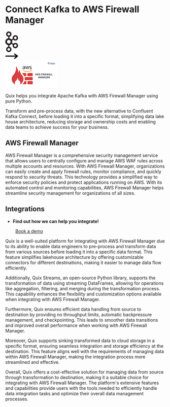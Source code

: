 # Connect Kafka to AWS Firewall Manager

<div class="connect-images cards blog-grid-card" markdown>
<div>
<img src="../images/kafka_logo.png" width="40px" />
</div>
<div>
<img src="../images/arrow.svg" width="40px" />
</div>
<div>
<img src="./images/aws-firewall-manager_1.jpg" />
</div>
</div>

Quix helps you integrate Apache Kafka with AWS Firewall Manager using pure Python.

Transform and pre-process data, with the new alternative to Confluent Kafka Connect, before loading it into a specific format, simplifying data lake house architecture, reducing storage and ownership costs and enabling data teams to achieve success for your business.

## AWS Firewall Manager

AWS Firewall Manager is a comprehensive security management service that allows users to centrally configure and manage AWS WAF rules across multiple accounts and resources. With AWS Firewall Manager, organizations can easily create and apply firewall rules, monitor compliance, and quickly respond to security threats. This technology provides a simplified way to enforce security policies and protect applications running on AWS. With its automated control and monitoring capabilities, AWS Firewall Manager helps streamline security management for organizations of all sizes.

## Integrations

<div class="grid cards" markdown>

- __Find out how we can help you integrate!__

    <a class="md-button md-button--primary" href="https://share.hsforms.com/1iW0TmZzKQMChk0lxd_tGiw4yjw2?__hstc=175542013.2303933fbd746c0ac86d9ccbe9bc9100.1728383268831.1729603416735.1729620918855.31&__hssc=175542013.1.1729620918855&__hsfp=2132701734" target="_blank" style="margin:.5rem;">Book a demo</a>

</div>


Quix is a well-suited platform for integrating with AWS Firewall Manager due to its ability to enable data engineers to pre-process and transform data from various sources before loading it into a specific data format. This feature simplifies lakehouse architecture by offering customizable connectors for different destinations, making it easier to manage data flow efficiently.

Additionally, Quix Streams, an open-source Python library, supports the transformation of data using streaming DataFrames, allowing for operations like aggregation, filtering, and merging during the transformation process. This capability enhances the flexibility and customization options available when integrating with AWS Firewall Manager.

Furthermore, Quix ensures efficient data handling from source to destination by providing no throughput limits, automatic backpressure management, and checkpointing. This leads to smoother data transitions and improved overall performance when working with AWS Firewall Manager.

Moreover, Quix supports sinking transformed data to cloud storage in a specific format, ensuring seamless integration and storage efficiency at the destination. This feature aligns well with the requirements of managing data within AWS Firewall Manager, making the integration process more streamlined and effective.

Overall, Quix offers a cost-effective solution for managing data from source through transformation to destination, making it a suitable choice for integrating with AWS Firewall Manager. The platform's extensive features and capabilities provide users with the tools needed to efficiently handle data integration tasks and optimize their overall data management processes.

